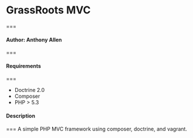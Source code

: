# GrassRoots MVC
===
#### Author: Anthony Allen
===

#### Requirements
===
* Doctrine 2.0
* Composer
* PHP > 5.3

#### Description
===
A simple PHP MVC framework using composer, doctrine, and vagrant.


